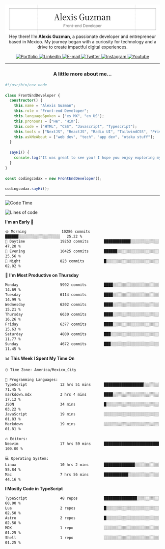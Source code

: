 <img align='right' src="./Banner.png" width="" />
<p align='center'>Hey there! I’m <strong>Alexis Guzman</strong>, a passionate developer and entrepreneur based in Mexico. My journey began with a curiosity for technology and a drive to create impactful digital experiences.</p>

<div align='center'>
  <a href='https://www.codingcodax.dev' target='_blank'>
    <img alt='Portfolio' src='https://img.shields.io/badge/Portfolio-black?logo=vercel&style=flat-square'>
  </a>
  <a href='https://linkedin.com/in/codingcodax' target='_blank'>
    <img alt='LinkedIn' src='https://img.shields.io/badge/LinkedIn-black?logo=LinkedIn&style=flat-square'>
  </a>
  <a href='mailto:hello@codingcodax.com' target='_blank'>
    <img alt='E-mail' src='https://img.shields.io/badge/Email-black?logo=Gmail&style=flat-square'>
  </a>
  <a href='https://x.com/codingcodax' target='_blank'>
    <img alt='Twitter' src='https://img.shields.io/badge/X-black?logo=X&style=flat-square'>
  </a>
  <a href='https://www.instagram.com/codingcodax' target='_blank'>
    <img alt='Instagram' src='https://img.shields.io/badge/Instagram-black?logo=Instagram&style=flat-square'>
  </a>
  <a href='https://www.youtube.com/@codingcodax' target='_blank'>
    <img alt='Youtube' src='https://img.shields.io/badge/YouTube-black?logo=Youtube&style=flat-square'>
  </a>
</div>


---

<h3 align='center'>A little more about me...</h3>

```typescript
#!/usr/bin/env node

class FrontEndDeveloper {
  constructor() {
    this.name = "Alexis Guzman";
    this.role = "Front-end Developer";
    this.languageSpoken = ["es_MX", "en_US"];
    this.pronouns = ["He", "Him"];
    this.code = ["HTML", "CSS", "Javascript", "Typescript"];
    this.tools = ["NextJS", "ReactJS", "Radix UI", "TailwindCSS", "Prisma", "Shadcn UI"];
    this.askMeAbout = ["web dev", "tech", "app dev", "otaku stuff"];
  }

  sayHi() {
    console.log("It was great to see you! I hope you enjoy exploring my work.");
  }
}

const codingcodax = new FrontEndDeveloper();

codingcodax.sayHi();
```

---

<!--START_SECTION:waka-->
![Code Time](http://img.shields.io/badge/Code%20Time-3%2C466%20hrs%2017%20mins-blue)

![Lines of code](https://img.shields.io/badge/From%20Hello%20World%20I%27ve%20Written-9.7%20million%20lines%20of%20code-blue)

**I'm an Early 🐤** 

```text
🌞 Morning                10286 commits       ██████░░░░░░░░░░░░░░░░░░░   25.22 % 
🌆 Daytime                19253 commits       ████████████░░░░░░░░░░░░░   47.20 % 
🌃 Evening                10425 commits       ██████░░░░░░░░░░░░░░░░░░░   25.56 % 
🌙 Night                  823 commits         █░░░░░░░░░░░░░░░░░░░░░░░░   02.02 % 
```
📅 **I'm Most Productive on Thursday** 

```text
Monday                   5992 commits        ████░░░░░░░░░░░░░░░░░░░░░   14.69 % 
Tuesday                  6114 commits        ████░░░░░░░░░░░░░░░░░░░░░   14.99 % 
Wednesday                6202 commits        ████░░░░░░░░░░░░░░░░░░░░░   15.21 % 
Thursday                 6630 commits        ████░░░░░░░░░░░░░░░░░░░░░   16.26 % 
Friday                   6377 commits        ████░░░░░░░░░░░░░░░░░░░░░   15.63 % 
Saturday                 4800 commits        ███░░░░░░░░░░░░░░░░░░░░░░   11.77 % 
Sunday                   4672 commits        ███░░░░░░░░░░░░░░░░░░░░░░   11.45 % 
```


📊 **This Week I Spent My Time On** 

```text
🕑︎ Time Zone: America/Mexico_City

💬 Programming Languages: 
TypeScript               12 hrs 51 mins      ██████████████████░░░░░░░   71.45 % 
markdown.mdx             3 hrs 4 mins        ████░░░░░░░░░░░░░░░░░░░░░   17.12 % 
JSON                     34 mins             █░░░░░░░░░░░░░░░░░░░░░░░░   03.22 % 
JavaScript               19 mins             ░░░░░░░░░░░░░░░░░░░░░░░░░   01.83 % 
Markdown                 19 mins             ░░░░░░░░░░░░░░░░░░░░░░░░░   01.81 % 

🔥 Editors: 
Neovim                   17 hrs 59 mins      █████████████████████████   100.00 % 

💻 Operating System: 
Linux                    10 hrs 2 mins       ██████████████░░░░░░░░░░░   55.84 % 
Mac                      7 hrs 56 mins       ███████████░░░░░░░░░░░░░░   44.16 % 
```

**I Mostly Code in TypeScript** 

```text
TypeScript               48 repos            ███████████████░░░░░░░░░░   60.00 % 
Lua                      2 repos             █░░░░░░░░░░░░░░░░░░░░░░░░   02.50 % 
Astro                    2 repos             █░░░░░░░░░░░░░░░░░░░░░░░░   02.50 % 
MDX                      1 repo              ░░░░░░░░░░░░░░░░░░░░░░░░░   01.25 % 
Shell                    1 repo              ░░░░░░░░░░░░░░░░░░░░░░░░░   01.25 % 
```




<!--END_SECTION:waka-->
